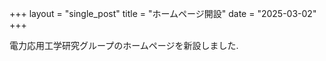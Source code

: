 +++
layout = "single_post"
title  = "ホームページ開設"
date   = "2025-03-02"
+++

電力応用工学研究グループのホームページを新設しました. 